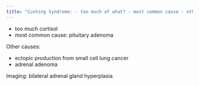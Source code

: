 ```yaml
---
title: "Cushing Syndrome: - too much of what? - most common cause - other causes (2) - affect on adrenal glands on imaging"
---
```

- too much cortisol
- most common cause: pituitary adenoma

Other causes:
- ectopic production from small cell lung cancer
- adrenal adenoma

Imaging: bilateral adrenal gland hyperplasia

